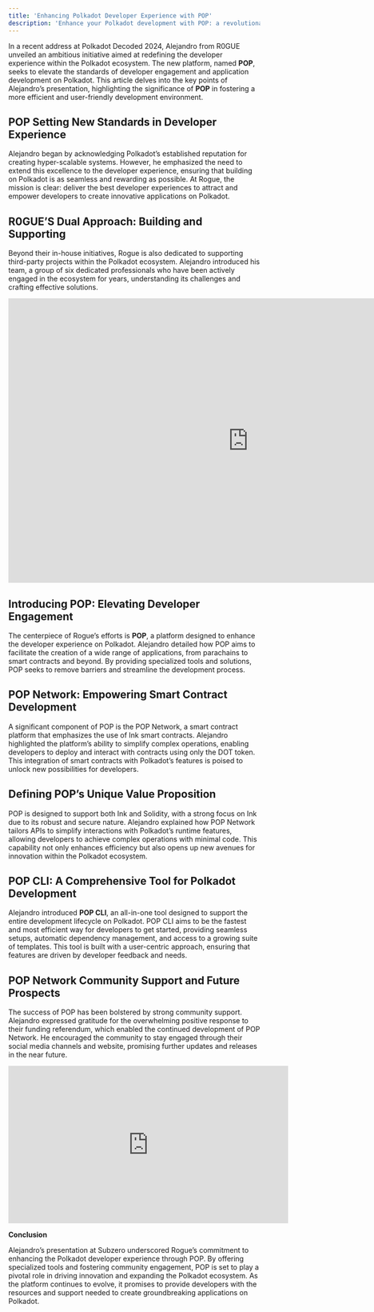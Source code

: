 ```yaml
---
title: 'Enhancing Polkadot Developer Experience with POP'
description: 'Enhance your Polkadot development with POP: a revolutionary platform for smart contracts and streamlined developer tools.'
---
```

In a recent address at Polkadot Decoded 2024, Alejandro from R0GUE unveiled an ambitious initiative aimed at redefining the developer experience within the Polkadot ecosystem. The new platform, named **POP**, seeks to elevate the standards of developer engagement and application development on Polkadot. This article delves into the key points of Alejandro’s presentation, highlighting the significance of **POP** in fostering a more efficient and user-friendly development environment.

**POP Setting New Standards in Developer Experience**
-----------------------------------------------------

Alejandro began by acknowledging Polkadot’s established reputation for creating hyper-scalable systems. However, he emphasized the need to extend this excellence to the developer experience, ensuring that building on Polkadot is as seamless and rewarding as possible. At Rogue, the mission is clear: deliver the best developer experiences to attract and empower developers to create innovative applications on Polkadot.

**R0GUE’S Dual Approach: Building and Supporting**
--------------------------------------------------

Beyond their in-house initiatives, Rogue is also dedicated to supporting third-party projects within the Polkadot ecosystem. Alejandro introduced his team, a group of six dedicated professionals who have been actively engaged in the ecosystem for years, understanding its challenges and crafting effective solutions.

<iframe allowfullscreen="true" frameborder="0" height="569" mozallowfullscreen="true" src="https://docs.google.com/presentation/d/e/2PACX-1vQ6dfbmcY6ozoixuq2MGcJatim-0ewL26MXFmlNvdVFeqcjDhSWYlriZWE8s1DL6907ulub77ArGz7U/embed?start=false&loop=false&delayms=60000" webkitallowfullscreen="true" width="960"></iframe>

**Introducing POP: Elevating Developer Engagement**
---------------------------------------------------

The centerpiece of Rogue’s efforts is **POP**, a platform designed to enhance the developer experience on Polkadot. Alejandro detailed how POP aims to facilitate the creation of a wide range of applications, from parachains to smart contracts and beyond. By providing specialized tools and solutions, POP seeks to remove barriers and streamline the development process.

**POP Network: Empowering Smart Contract Development**
------------------------------------------------------

A significant component of POP is the POP Network, a smart contract platform that emphasizes the use of Ink smart contracts. Alejandro highlighted the platform’s ability to simplify complex operations, enabling developers to deploy and interact with contracts using only the DOT token. This integration of smart contracts with Polkadot’s features is poised to unlock new possibilities for developers.

**Defining POP’s Unique Value Proposition**
-------------------------------------------

POP is designed to support both Ink and Solidity, with a strong focus on Ink due to its robust and secure nature. Alejandro explained how POP Network tailors APIs to simplify interactions with Polkadot’s runtime features, allowing developers to achieve complex operations with minimal code. This capability not only enhances efficiency but also opens up new avenues for innovation within the Polkadot ecosystem.

**POP CLI: A Comprehensive Tool for Polkadot Development**
----------------------------------------------------------

Alejandro introduced **POP CLI**, an all-in-one tool designed to support the entire development lifecycle on Polkadot. POP CLI aims to be the fastest and most efficient way for developers to get started, providing seamless setups, automatic dependency management, and access to a growing suite of templates. This tool is built with a user-centric approach, ensuring that features are driven by developer feedback and needs.

**POP Network Community Support and Future Prospects**
------------------------------------------------------

The success of POP has been bolstered by strong community support. Alejandro expressed gratitude for the overwhelming positive response to their funding referendum, which enabled the continued development of POP Network. He encouraged the community to stay engaged through their social media channels and website, promising further updates and releases in the near future.

<iframe allow="accelerometer; autoplay; clipboard-write; encrypted-media; gyroscope; picture-in-picture; web-share" allowfullscreen="" frameborder="0" height="315" referrerpolicy="strict-origin-when-cross-origin" src="https://www.youtube.com/embed/W50Dl7sKp-E?si=2p37I4BTJt5Tnjwi" title="YouTube video player" width="560"></iframe>

**Conclusion**

Alejandro’s presentation at Subzero underscored Rogue’s commitment to enhancing the Polkadot developer experience through POP. By offering specialized tools and fostering community engagement, POP is set to play a pivotal role in driving innovation and expanding the Polkadot ecosystem. As the platform continues to evolve, it promises to provide developers with the resources and support needed to create groundbreaking applications on Polkadot.